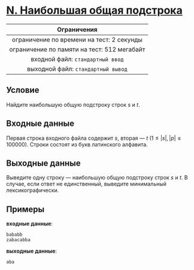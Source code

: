# [N. Наибольшая общая подстрока](N.cpp)

| Ограничения                                 |
|:-------------------------------------------:|
| ограничение по времени на тест: 2 секунды   |
| ограничение по памяти на тест: 512 мегабайт |
| входной файл: `стандартный ввод`            |
| выходной файл: `стандартный вывод`          |

## Условие

Найдите наибольшую общую подстроку строк $s$ и $t$.

## Входные данные

Первая строка входного файла содержит $s$, вторая — $t$ $(1 \leqslant |s|, |p| \leqslant 100000)$. Строки состоят из букв латинского алфавита.

## Выходные данные

Выведите одну строку — наибольшую общую подстроку строк $s$ и $t$. В случае, если ответ не единственный, выведите минимальный лексикографически.

## Примеры

**входные данные**:

```text
bababb
zabacabba
```

**выходные данные**:

```text
aba
```
